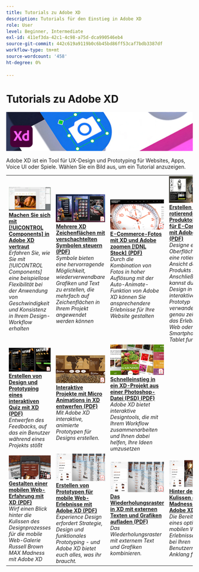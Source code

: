 ```yaml
---
title: Tutorials zu Adobe XD
description: Tutorials für den Einstieg in Adobe XD
role: User
level: Beginner, Intermediate
exl-id: 411ef3da-42c1-4c98-a75d-dca990546eb4
source-git-commit: 442c619a9119b0c6b45bd86ff53caf7bdb3387df
workflow-type: tm+mt
source-wordcount: '458'
ht-degree: 0%

---
```


# Tutorials zu Adobe XD

![Creative Cloud Hero Image](../assets/XD.jpg)

Adobe XD ist ein Tool für UX-Design und Prototyping für Websites, Apps, Voice UI oder Spiele. Wählen Sie ein Bild aus, um ein Tutorial anzuzeigen.

<table>
<tr>
 <td>
   <a href="components.md">
      <img alt="Arbeiten mit Komponenten in Adobe XD" src="assets/Componentsxd.jpg" />
   </a>
    <div>
   <a href="components.md"><strong>Machen Sie sich mit [!UICONTROL Components] in Adobe XD vertraut</strong></a>
    </div>
    <em>Erfahren Sie, wie Sie mit [!UICONTROL Components] eine beispiellose Flexibilität bei der Anwendung von Geschwindigkeit und Konsistenz in Ihrem Design-Workflow erhalten</em>
    <br>
  </td>
  <td>
   <a href="assets/ControlMultipleXDArtboardswithNestedSymbols.pdf" target="_blank">
      <img alt="Mehrere XD Zeichenflächen mit verschachtelten Symbolen steuern" src="assets/ControlMultipleXDArtboardswithNestedSymbols.jpg" />
   </a>
    <div>
   <a href="assets/ControlMultipleXDArtboardswithNestedSymbols.pdf" target="_blank"><strong>Mehrere XD Zeichenflächen mit verschachtelten Symbolen steuern (PDF)</strong></a>
    </div>
    <em>Symbole bieten eine hervorragende Möglichkeit, wiederverwendbare Grafiken und Text zu erstellen, die mehrfach auf Zeichenflächen in Ihrem Projekt angewendet werden können</em>
    <br>
  </td>
  <td>
   <a href="assets/CreateaZoomableeCommercePhotowithXDandAdobeStock.pdf" target="_blank">
      <img alt="E-Commerce-Fotos mit XD und Adobe zoomen [!DNL Stock]" src="assets/CreateaZoomableeCommercePhotowithXDandAdobeStock.jpg" />
   </a>
    <div>
   <a href="assets/CreateaZoomableeCommercePhotowithXDandAdobeStock.pdf" target="_blank"><strong>E-Commerce-Fotos mit XD und Adobe zoomen [!DNL Stock] (PDF)</strong></a>
    </div>
    <em>Durch die Kombination von Fotos in hoher Auflösung mit der Auto-Animate-Funktion von Adobe XD können Sie ansprechendere Erlebnisse für Ihre Website gestalten</em>
    <br>
  </td>
  <td>
   <a href="assets/CreatingaRotatingProductInterfaceforECommercewithAdobeXD.pdf" target="_blank">
      <img alt="Mit Adobe XD eine sich drehende Produktoberfläche für E-Commerce erstellen" src="assets/CreatingaRotatingProductInterfaceforECommercewithAdobeXD.jpg" />
   </a>
    <div>
   <a href="assets/CreatingaRotatingProductInterfaceforECommercewithAdobeXD.pdf" target="_blank"><strong>Erstellen einer rotierenden Produktoberfläche für E-Commerce mit Adobe XD (PDF)</strong></a>
    </div>
    <em>Designe eine Oberfläche, die eine rotierende Ansicht deines Produkts bietet. Anschließend kannst du dein Design in einen interaktiven Prototyp verwandeln, der genau zeigt, wie das Erlebnis im Web oder auf dem Smartphone oder Tablet funktioniert</em>
    <br>
  </td>
</tr>
<tr>
  <td>
   <a href="assets/DesignandPrototypeanInteractiveQuizwithXD.pdf" target="_blank">
      <img alt="Erstellen von Design und Prototyping für ein interaktives Quiz mit XD" src="assets/DesignandPrototypeanInteractiveQuizwithXD.jpg" />
   </a>
    <div>
   <a href="assets/DesignandPrototypeanInteractiveQuizwithXD.pdf" target="_blank"><strong>Erstellen von Design und Prototyping eines interaktiven Quiz mit XD (PDF)</strong></a>
    </div>
    <em>Entwerfen des Feedbacks, auf das ein Benutzer während eines Projekts stößt</em>
    <br>
  </td>
  <td>
   <a href="assets/DesignInteractiveProjectswithMicroAnimationsinXD.pdf" target="_blank">
      <img alt="Interaktive Projekte mit Micro Animations in XD entwerfen" src="assets/DesignInteractiveProjectswithMicroAnimationsinXD.jpg" />
   </a>
    <div>
   <a href="assets/DesignInteractiveProjectswithMicroAnimationsinXD.pdf" target="_blank"><strong>Interaktive Projekte mit Micro Animations in XD entwerfen (PDF)</strong></a>
    </div>
    <em>Mit Adobe XD interaktive, animierte Prototypen für Designs erstellen.</em>
    <br>
  </td>
  <td>
   <a href="assets/JumpstartyourXDProjectfromaPhotoshopFile.pdf" target="_blank">
      <img alt="Schnelleinstieg in ein XD-Projekt aus einer Photoshop-Datei (PSD)" src="assets/JumpstartyourXDProjectfromaPhotoshopFile.jpg" />
   </a>
    <div>
   <a href="assets/JumpstartyourXDProjectfromaPhotoshopFile.pdf" target="_blank"><strong>Schnelleinstieg in ein XD-Projekt aus einer Photoshop-Datei (PSD) (PDF)</strong></a>
    </div>
    <em>Adobe XD bietet interaktive Designtools, die mit Ihrem Workflow zusammenarbeiten und Ihnen dabei helfen, Ihre Ideen umzusetzen</em>
    <br>
  </td>
</tr>
<tr>
  <td>
   <a href="assets/MobileWebExperienceswithXD.pdf" target="_blank">
      <img alt="Entwerfen einer mobilen Web-Erfahrung mit XD" src="assets/MobileWebExperienceswithXD.jpg" />
   </a>
    <div>
   <a href="assets/MobileWebExperienceswithXD.pdf" target="_blank"><strong>Gestalten einer mobilen Web-Erfahrung mit XD (PDF)</strong></a>
    </div>
    <em>Wirf einen Blick hinter die Kulissen des Designprozesses für die mobile Web-Galerie Russell Brown MAX Madness mit Adobe XD</em>
    <br>
  </td>
  <td>
   <a href="assets/PrototypeaMobileWebExperiencewithAdobeXD.pdf" target="_blank">
      <img alt="Mit Adobe XD ein mobiles Weberlebnis prototypisieren" src="assets/PrototypeaMobileWebExperiencewithAdobeXD.jpg" />
   </a>
    <div>
   <a href="assets/PrototypeaMobileWebExperiencewithAdobeXD.pdf" target="_blank"><strong>Erstellen von Prototypen für mobile Web-Erlebnisse mit Adobe XD (PDF)</strong></a>
    </div>
    <em>Experience Design erfordert Strategie, Design und funktionales Prototyping - und Adobe XD bietet euch alles, was ihr braucht.</em>
    <br>
  </td>
  <td>
   <a href="assets/PrototypeaMobileWebExperiencewithAdobeXD.pdf" target="_blank">
      <img alt="Das Wiederholungsraster in XD mit externen Texten und Grafiken aufwerten." src="assets/PrototypeaMobileWebExperiencewithAdobeXD.jpg" />
   </a>
    <div>
   <a href="assets/PrototypeaMobileWebExperiencewithAdobeXD.pdf" target="_blank"><strong>Das Wiederholungsraster in XD mit externen Texten und Grafiken aufladen (PDF)</strong></a>
    </div>
    <em>Das Wiederholungsraster mit externem Text und Grafiken kombinieren.</em>
    <br>
  </td>
  <td>
   <a href="assets/BehindtheScenesofMAXMadnesswithAdobeXD.pdf" target="_blank">
      <img alt="Hinter den Kulissen des MAX Madness mit Adobe XD" src="assets/BehindtheScenesofMAXMadnesswithAdobeXD.jpg" />
   </a>
    <div>
   <a href="assets/BehindtheScenesofMAXMadnesswithAdobeXD.pdf" target="_blank"><strong>Hinter den Kulissen des MAX Madness mit Adobe XD (PDF)</strong></a>
    </div>
    <em>Die Bereitstellung eines optimierten mobilen Web-Erlebnisses kann bei Ihren Benutzern großen Anklang finden</em>
    <br>
  </td>
</tr>
</table>
